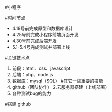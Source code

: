 #小程序

#时间节点
- 4.18号前完成原型和数据库设计
- 4.25号前完成小程序前端页面开发
- 4.30号前完成后端开发 
- 5.1-5.4号完成测试并部署上线

#关键技术点
1. 前段：html、css、javascript
2. 后端：php、node.js
3. 数据库：mysql（SQL）
#其它一些重要的技能
1. github（团队协作）
2.云服务器搭建（上线部署）
3. 各种测试bug的能力

#搭建 github
